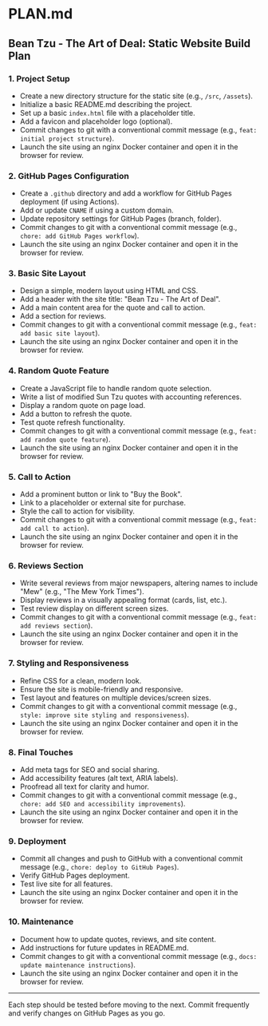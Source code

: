 # PLAN.md

## Bean Tzu - The Art of Deal: Static Website Build Plan

### 1. Project Setup
- Create a new directory structure for the static site (e.g., `/src`, `/assets`).
- Initialize a basic README.md describing the project.
- Set up a basic `index.html` file with a placeholder title.
- Add a favicon and placeholder logo (optional).
- Commit changes to git with a conventional commit message (e.g., `feat: initial project structure`).
- Launch the site using an nginx Docker container and open it in the browser for review.

### 2. GitHub Pages Configuration
- Create a `.github` directory and add a workflow for GitHub Pages deployment (if using Actions).
- Add or update `CNAME` if using a custom domain.
- Update repository settings for GitHub Pages (branch, folder).
- Commit changes to git with a conventional commit message (e.g., `chore: add GitHub Pages workflow`).
- Launch the site using an nginx Docker container and open it in the browser for review.

### 3. Basic Site Layout
- Design a simple, modern layout using HTML and CSS.
- Add a header with the site title: "Bean Tzu - The Art of Deal".
- Add a main content area for the quote and call to action.
- Add a section for reviews.
- Commit changes to git with a conventional commit message (e.g., `feat: add basic site layout`).
- Launch the site using an nginx Docker container and open it in the browser for review.

### 4. Random Quote Feature
- Create a JavaScript file to handle random quote selection.
- Write a list of modified Sun Tzu quotes with accounting references.
- Display a random quote on page load.
- Add a button to refresh the quote.
- Test quote refresh functionality.
- Commit changes to git with a conventional commit message (e.g., `feat: add random quote feature`).
- Launch the site using an nginx Docker container and open it in the browser for review.

### 5. Call to Action
- Add a prominent button or link to "Buy the Book".
- Link to a placeholder or external site for purchase.
- Style the call to action for visibility.
- Commit changes to git with a conventional commit message (e.g., `feat: add call to action`).
- Launch the site using an nginx Docker container and open it in the browser for review.

### 6. Reviews Section
- Write several reviews from major newspapers, altering names to include "Mew" (e.g., "The Mew York Times").
- Display reviews in a visually appealing format (cards, list, etc.).
- Test review display on different screen sizes.
- Commit changes to git with a conventional commit message (e.g., `feat: add reviews section`).
- Launch the site using an nginx Docker container and open it in the browser for review.

### 7. Styling and Responsiveness
- Refine CSS for a clean, modern look.
- Ensure the site is mobile-friendly and responsive.
- Test layout and features on multiple devices/screen sizes.
- Commit changes to git with a conventional commit message (e.g., `style: improve site styling and responsiveness`).
- Launch the site using an nginx Docker container and open it in the browser for review.

### 8. Final Touches
- Add meta tags for SEO and social sharing.
- Add accessibility features (alt text, ARIA labels).
- Proofread all text for clarity and humor.
- Commit changes to git with a conventional commit message (e.g., `chore: add SEO and accessibility improvements`).
- Launch the site using an nginx Docker container and open it in the browser for review.

### 9. Deployment
- Commit all changes and push to GitHub with a conventional commit message (e.g., `chore: deploy to GitHub Pages`).
- Verify GitHub Pages deployment.
- Test live site for all features.
- Launch the site using an nginx Docker container and open it in the browser for review.

### 10. Maintenance
- Document how to update quotes, reviews, and site content.
- Add instructions for future updates in README.md.
- Commit changes to git with a conventional commit message (e.g., `docs: update maintenance instructions`).
- Launch the site using an nginx Docker container and open it in the browser for review.

---
Each step should be tested before moving to the next. Commit frequently and verify changes on GitHub Pages as you go.
 